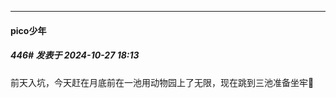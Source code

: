 ﻿
*****

####  pico少年  
##### 446#       发表于 2024-10-27 18:13

前天入坑，今天赶在月底前在一池用动物园上了无限，现在跳到三池准备坐牢🤡

